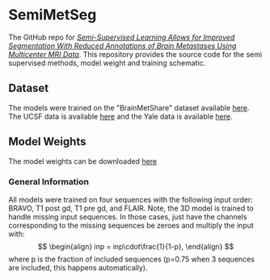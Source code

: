 # SemiMetSeg

The GitHub repo for [*Semi-Supervised Learning Allows for Improved Segmentation With Reduced Annotations of Brain Metastases Using Multicenter MRI Data*]( https://doi.org/10.1002/jmri.29686). This repository provides the source code for the semi supervised methods, model weight and training schematic.

## Dataset

The models were trained on the "BrainMetShare" dataset available [here](https://aimi.stanford.edu/brainmetshare). The UCSF data is available [here](https://doi.org/10.1148/ryai.230126) and the Yale data is available [here](https://www.nature.com/articles/s41597-024-03021-9).

## Model Weights

The model weights can be downloaded [here](https://uio-my.sharepoint.com/:f:/g/personal/jonakri_uio_no/EuhkkormbL5DivWxpeQv5YoBPWtfPJfsuQ-AIZSyDpxdiw?e=FpVYWD)

### General Information

All models were trained on four sequences with the following input order: BRAVO, T1 post gd, T1 pre gd, and FLAIR. Note, the 3D model is trained to handle missing input sequences. In those cases, just have the channels corresponding to the missing sequences be zeroes and multiply the input with:
$$
\begin{align}
inp = inp\cdot\frac{1}{1-p},
\end{align}
$$
where p is the fraction of included sequences (p=0.75 when 3 sequences are included, this happens automatically).